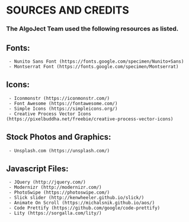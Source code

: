 # SOURCES AND CREDITS

### The AlgoJect Team used the following resources as listed.


## Fonts:
```
 - Nunito Sans Font (https://fonts.google.com/specimen/Nunito+Sans)
 - Montserrat Font (https://fonts.google.com/specimen/Montserrat)
```
## Icons:
```
 - Iconmonstr (https://iconmonstr.com/)
 - Font Awesome (https://fontawesome.com/)
 - Simple Icons (https://simpleicons.org/)
 - Creative Process Vector Icons (https://pixelbuddha.net/freebie/creative-process-vector-icons)
```

## Stock Photos and Graphics:
```
 - Unsplash.com (https://unsplash.com/)
```
 
## Javascript Files:
```
 - JQuery (http://jquery.com/)
 - Modernizr (http://modernizr.com/)
 - PhotoSwipe (https://photoswipe.com/)
 - Slick slider (http://kenwheeler.github.io/slick/)
 - Animate On Scroll (https://michalsnik.github.io/aos/)
 - Code Prettify (https://github.com/google/code-prettify)
 - Lity (https://sorgalla.com/lity/)
```
